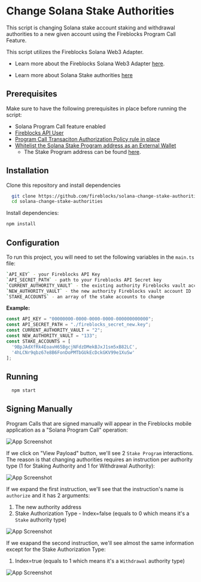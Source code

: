 
# Change Solana Stake Authorities

This script is changing Solana stake account staking and withdrawal authorities to a new given account using the Fireblocks Program Call Feature.

This script utilizes the Fireblocks Solana Web3 Adapter. 

- Learn more about the Fireblocks Solana Web3 Adapter [here](https://developers.fireblocks.com/reference/solana-web3-adapter).

- Learn more about Solana Stake authorities [here](https://solana.com/docs/references/staking/stake-accounts#understanding-account-authorities)


## Prerequisites

Make sure to have the following prerequisites in place before running the script:

 - Solana Program Call feature enabled
 - [Fireblocks API User](https://developers.fireblocks.com/docs/manage-api-keys)
 - [Program Call Transaciton Authorization Policy rule in place](https://developers.fireblocks.com/docs/set-transaction-authorization-policy)
 - [Whitelist the Solana Stake Program address as an External Wallet](https://developers.fireblocks.com/docs/whitelist-addresses)
    - The Stake Program address can be found [here](https://docs.anza.xyz/runtime/programs#stake-program).
 


## Installation

Clone this repository and install dependencies

```bash
  git clone https://github.com/fireblocks/solana-change-stake-authorities.git
  cd solana-change-stake-authorities
```

Install dependencies:

```bash
npm install
```

    
## Configuration

To run this project, you will need to set the following variables in the `main.ts` file:

```bash
`API_KEY` - your Fireblocks API Key
`API_SECRET_PATH` - path to your Fireblocks API Secret key
`CURRENT_AUTHORITY_VAULT` - the existing authority Fireblocks vault account ID
`NEW_AUTHORITY_VAULT` - the new authority Fireblocks vault account ID
`STAKE_ACCOUNTS` - an array of the stake accounts to change
```


**Example:**

```js
const API_KEY = "00000000-0000-0000-0000-000000000000";
const API_SECRET_PATH = "./fireblocks_secret_new.key";
const CURRENT_AUTHORITY_VAULT = "2";
const NEW_AUTHORITY_VAULT = "133";
const STAKE_ACCOUNTS = [
  '9BpJAdXfRk4EoavH65BgcjNFdzDMekBJxJ1sm5xB82LC',
  '4hLCNr9qbz67e8B6FonDoPMTbGUkEcDckGKV99e1XuSw'
];
```


## Running

```bash
  npm start
```

## Signing Manually

Program Calls that are signed manually will appear in the Fireblocks mobile application as a "Solana Program Call" operation:

![App Screenshot](./img/main.png)

If we click on "View Payload" button, we'll see 2 `Stake Program` interactions. 
The reason is that changing authorities requires an instruction per authority type (1 for Staking Authority and 1 for Withdrawal Authority):

![App Screenshot](./img/instructions.jpg)

If we expand the first instruction, we'll see that the instruction's name is `authorize` and it has 2 arguments:
1. The new authority address
2. Stake Authorization Type - Index=false (equals to 0 which means it's a `Stake` authority type)

![App Screenshot](./img/first_instruction.jpg)


If we exapand the second instruction, we'll see almost the same information except for the Stake Authorization Type:
1. Index=true (equals to 1 which means it's a `Withdrawal` authority type)

![App Screenshot](./img/second_instruction.jpg)
